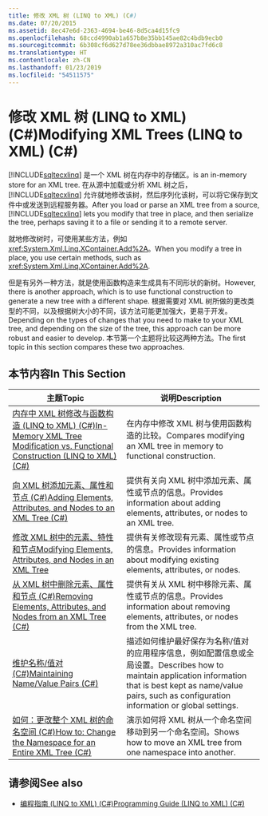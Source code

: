 ```yaml
---
title: 修改 XML 树 (LINQ to XML) (C#)
ms.date: 07/20/2015
ms.assetid: 8ec47e6d-2363-4694-be46-8d5ca4d15fc9
ms.openlocfilehash: 68ccd4990ab1a657b8e35bb145ae82c4bdb9ecb0
ms.sourcegitcommit: 6b308cf6d627d78ee36dbbae8972a310ac7fd6c8
ms.translationtype: HT
ms.contentlocale: zh-CN
ms.lasthandoff: 01/23/2019
ms.locfileid: "54511575"
---
```

# <a name="modifying-xml-trees-linq-to-xml-c"></a><span data-ttu-id="ab67a-102">修改 XML 树 (LINQ to XML) (C#)</span><span class="sxs-lookup"><span data-stu-id="ab67a-102">Modifying XML Trees (LINQ to XML) (C#)</span></span>
[!INCLUDE[sqltecxlinq](~/includes/sqltecxlinq-md.md)] <span data-ttu-id="ab67a-103">是一个 XML 树在内存中的存储区。</span><span class="sxs-lookup"><span data-stu-id="ab67a-103">is an in-memory store for an XML tree.</span></span> <span data-ttu-id="ab67a-104">在从源中加载或分析 XML 树之后，[!INCLUDE[sqltecxlinq](~/includes/sqltecxlinq-md.md)] 允许就地修改该树，然后序列化该树，可以将它保存到文件中或发送到远程服务器。</span><span class="sxs-lookup"><span data-stu-id="ab67a-104">After you load or parse an XML tree from a source, [!INCLUDE[sqltecxlinq](~/includes/sqltecxlinq-md.md)] lets you modify that tree in place, and then serialize the tree, perhaps saving it to a file or sending it to a remote server.</span></span>  
  
 <span data-ttu-id="ab67a-105">就地修改树时，可使用某些方法，例如 <xref:System.Xml.Linq.XContainer.Add%2A>。</span><span class="sxs-lookup"><span data-stu-id="ab67a-105">When you modify a tree in place, you use certain methods, such as <xref:System.Xml.Linq.XContainer.Add%2A>.</span></span>  
  
 <span data-ttu-id="ab67a-106">但是有另外一种方法，就是使用函数构造来生成具有不同形状的新树。</span><span class="sxs-lookup"><span data-stu-id="ab67a-106">However, there is another approach, which is to use functional construction to generate a new tree with a different shape.</span></span> <span data-ttu-id="ab67a-107">根据需要对 XML 树所做的更改类型的不同，以及根据树大小的不同，该方法可能更加强大，更易于开发。</span><span class="sxs-lookup"><span data-stu-id="ab67a-107">Depending on the types of changes that you need to make to your XML tree, and depending on the size of the tree, this approach can be more robust and easier to develop.</span></span> <span data-ttu-id="ab67a-108">本节第一个主题将比较这两种方法。</span><span class="sxs-lookup"><span data-stu-id="ab67a-108">The first topic in this section compares these two approaches.</span></span>  
  
## <a name="in-this-section"></a><span data-ttu-id="ab67a-109">本节内容</span><span class="sxs-lookup"><span data-stu-id="ab67a-109">In This Section</span></span>  
  
|<span data-ttu-id="ab67a-110">主题</span><span class="sxs-lookup"><span data-stu-id="ab67a-110">Topic</span></span>|<span data-ttu-id="ab67a-111">说明</span><span class="sxs-lookup"><span data-stu-id="ab67a-111">Description</span></span>|  
|-----------|-----------------|  
|[<span data-ttu-id="ab67a-112">内存中 XML 树修改与函数构造 (LINQ to XML) (C#)</span><span class="sxs-lookup"><span data-stu-id="ab67a-112">In-Memory XML Tree Modification vs. Functional Construction (LINQ to XML) (C#)</span></span>](../../../../csharp/programming-guide/concepts/linq/in-memory-xml-tree-modification-vs-functional-construction-linq-to-xml.md)|<span data-ttu-id="ab67a-113">在内存中修改 XML 树与使用函数构造的比较。</span><span class="sxs-lookup"><span data-stu-id="ab67a-113">Compares modifying an XML tree in memory to functional construction.</span></span>|  
|[<span data-ttu-id="ab67a-114">向 XML 树添加元素、属性和节点 (C#)</span><span class="sxs-lookup"><span data-stu-id="ab67a-114">Adding Elements, Attributes, and Nodes to an XML Tree (C#)</span></span>](../../../../csharp/programming-guide/concepts/linq/adding-elements-attributes-and-nodes-to-an-xml-tree.md)|<span data-ttu-id="ab67a-115">提供有关向 XML 树中添加元素、属性或节点的信息。</span><span class="sxs-lookup"><span data-stu-id="ab67a-115">Provides information about adding elements, attributes, or nodes to an XML tree.</span></span>|  
|[<span data-ttu-id="ab67a-116">修改 XML 树中的元素、特性和节点</span><span class="sxs-lookup"><span data-stu-id="ab67a-116">Modifying Elements, Attributes, and Nodes in an XML Tree</span></span>](../../../../csharp/programming-guide/concepts/linq/modifying-elements-attributes-and-nodes-in-an-xml-tree.md)|<span data-ttu-id="ab67a-117">提供有关修改现有元素、属性或节点的信息。</span><span class="sxs-lookup"><span data-stu-id="ab67a-117">Provides information about modifying existing elements, attributes, or nodes.</span></span>|  
|[<span data-ttu-id="ab67a-118">从 XML 树中删除元素、属性和节点 (C#)</span><span class="sxs-lookup"><span data-stu-id="ab67a-118">Removing Elements, Attributes, and Nodes from an XML Tree (C#)</span></span>](../../../../csharp/programming-guide/concepts/linq/removing-elements-attributes-and-nodes-from-an-xml-tree.md)|<span data-ttu-id="ab67a-119">提供有关从 XML 树中移除元素、属性或节点的信息。</span><span class="sxs-lookup"><span data-stu-id="ab67a-119">Provides information about removing elements, attributes, or nodes from the XML tree.</span></span>|  
|[<span data-ttu-id="ab67a-120">维护名称/值对 (C#)</span><span class="sxs-lookup"><span data-stu-id="ab67a-120">Maintaining Name/Value Pairs (C#)</span></span>](../../../../csharp/programming-guide/concepts/linq/maintaining-name-value-pairs.md)|<span data-ttu-id="ab67a-121">描述如何维护最好保存为名称/值对的应用程序信息，例如配置信息或全局设置。</span><span class="sxs-lookup"><span data-stu-id="ab67a-121">Describes how to maintain application information that is best kept as name/value pairs, such as configuration information or global settings.</span></span>|  
|[<span data-ttu-id="ab67a-122">如何：更改整个 XML 树的命名空间 (C#)</span><span class="sxs-lookup"><span data-stu-id="ab67a-122">How to: Change the Namespace for an Entire XML Tree (C#)</span></span>](../../../../csharp/programming-guide/concepts/linq/how-to-change-the-namespace-for-an-entire-xml-tree.md)|<span data-ttu-id="ab67a-123">演示如何将 XML 树从一个命名空间移动到另一个命名空间。</span><span class="sxs-lookup"><span data-stu-id="ab67a-123">Shows how to move an XML tree from one namespace into another.</span></span>|  
  
## <a name="see-also"></a><span data-ttu-id="ab67a-124">请参阅</span><span class="sxs-lookup"><span data-stu-id="ab67a-124">See also</span></span>

- [<span data-ttu-id="ab67a-125">编程指南 (LINQ to XML) (C#)</span><span class="sxs-lookup"><span data-stu-id="ab67a-125">Programming Guide (LINQ to XML) (C#)</span></span>](../../../../csharp/programming-guide/concepts/linq/programming-guide-linq-to-xml.md)
